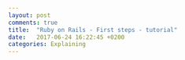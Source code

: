 ```yaml
---
layout: post
comments: true
title:  "Ruby on Rails - First steps - tutorial"
date:   2017-06-24 16:22:45 +0200
categories: Explaining
---
```

<br>
